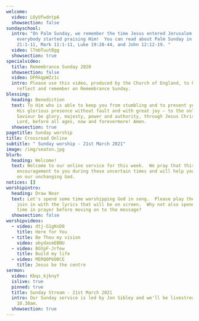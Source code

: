 ```yaml
---
welcome:
  video: LOyUfwdntpA
  showsection: false
sundayschool:
  intro: "On Palm Sunday, we remember the time Jesus entered Jerusalem - and
    everybody started praising Him!  You can read about Palm Sunday in Matthew
    21:1-11, Mark 11:1-11, Luke 19:28-44, and John 12:12-19. "
  video: lTmbTuutBgg
  showsection: true
specialvideo:
  title: Remembrance Sunday 2020
  showsection: false
  video: DFRkqpWZz1c
  intro: Please use this video, produced by the Church of England, to help you
    reflect and remember on Remembrance Sunday.
blessing:
  heading: Benediction
  text: To Him who is able to keep you from stumbling and to present you before
    His glorious presence without fault and with great joy — to the only God our
    Saviour be glory, majesty, power and authority, through Jesus Christ our
    Lord, before all ages, now and forevermore! Amen.
  showsection: true
pagetitle: Sunday worship
title: Crossroad Online
subtitle: " Sunday worship - 21st March 2021"
image: /img/seaton.jpg
blurb:
  heading: Welcome!
  text: Welcome to our online service for this week.  We pray that this will be an
    encouragement to you during these uncertain times and will help you to focus
    on our unchanging God.
notices: []
worshipintro:
  heading: Draw Near
  text: Let's spend some time worshipping God in song.  Please play the videos and
    join in with the lyrics that will be on screen.  Why not also spend some
    time in prayer before moving on to the message?
  showsection: false
worshipvideos:
  - video: dtj-G1gKnD8
    title: Here for You
  - title: Be Thou my vision
    video: abydasmEBNU
  - video: BGYpF-Jrfew
    title: Build my life
  - video: MERQ0P6O0CE
    title: Jesus be the centre
sermon:
  video: Kbqs_kjknyY
  islive: true
  pinned: true
  title: Sunday Stream - 21st March 2021
  intro: Our Sunday service is led by Jon Sibley and we'll be livestreaming it at
    10.30am.
  showsection: true
---
```

